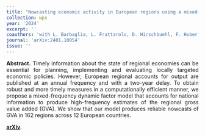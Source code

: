 ```yaml
---
title: "Nowcasting economic activity in European regions using a mixed-frequency dynamic factor model. [WP](https://doi.org/10.48550/arXiv.2401.10054)"
collection: wps
year: '2024'
excerpt: ''
coauthors: 'with L. Barbaglia, L. Frattarolo, D. Hirschbuehl, F. Huber, L. Onorante, M. Pfarrhofer, and L. Tiozzo Pezzoli'
journal: 'arXiv:2401.10054'
issue: ''
---
```

<p align="justify"> <b>Abstract.</b> Timely information about the state of regional economies can be essential for planning, implementing and evaluating locally targeted economic policies. However, European regional accounts for output  are published at an annual frequency and with a two-year delay.  To obtain robust and more timely measures in a computationally efficient manner, we propose a mixed-frequency dynamic factor model that accounts for national information to produce high-frequency estimates of the regional gross  value added (GVA). We show that our model produces reliable nowcasts of GVA  in 162 regions across 12 European countries. 
</p>

[**arXiv**](https://doi.org/10.48550/arXiv.2401.10054).
